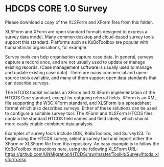 # HDCDS CORE 1.0 Survey
Please download a copy of the XLSForm and XForm files from this folder.

XLSForm and XForm are open standard formats designed to express a survey data model. Many common desktop and cloud-based survey tools support this standard. Platforms such as KoBoToolbox are popular with humanitarian organisations, for example.

Survey tools can help organisation capture case data. In general, surveys capture a record once, and are not usually used to update or manage existing records. (Case management software is usually used to manage and update existing case data). There are many commercial and open-source tools available, and many of them support open data standards that can describe surveys.

The HTCDS toolkit includes an XForm and XLSForm implementation of the HTCDS Core standard, except for outgoing referral fields. XForm is an XML file supporting the W3C XForm standard, and XLSForm is a spreadsheet format which also describes surveys. Either of these solutions can be used to configure a suitable survey tool. The XForm and XLSForm HTCDS files contain the standard HTCDS field names and field labels, which should more easily enable combined data analysis.

Examples of survey tools include ODK, KoBoToolbox, and Survey123. To begin using the HTCDS survey, select a survey tool and import either the XForm or XLSForm file from this repository. An easy example is to follow the KoBoToolbox instructions here, using the following XLSForm URL: https://github.com/UNMigration/HTCDS/raw/master/Toolkit/Survey/htcds_xlsform.xlsx

